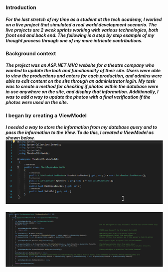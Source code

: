 <h3> Introduction</h3>

<h5>For the last stretch of my time as a student at the tech academy, I worked on a live project that simulated a real world development scenario. The live projects are 2 week sprints working with various technologies, both front end and back end. The following is a step by step example of my thought process through one of my more intricate contributions. 
</h5>

<h3> Background context </h3>

  <h5> The project was an ASP.NET MVC website for a theatre company who wanted to update the look and functionality of their site. Users were able to view the productions and actors for each production, and admins were able to edit content on the site through an administrator login. My task was to create a method for checking if photos within the database were in use anywhere on the site, and display that information. Additionally, I was to add a way to update the photos with a final verification if the photos were used on the site. 
</h5>

<h3> I began by creating a ViewModel </h3>

<h5> I needed a way to store the information from my database query and to pass the information to the View. To do this, I created a ViewModel as shown below. <br/> 
<img alt="ViewModel" src="Screenshots/photodependenciesviewmodel.png"/> <br/>
  
</h5>








<img alt="test" src="/Screenshots/FindDependencies() Method code.png">
